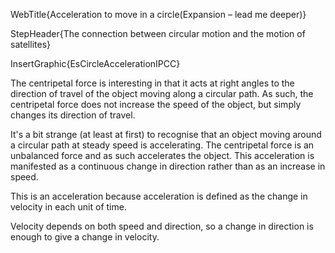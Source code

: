 WebTitle{Acceleration to move in a circle(Expansion &ndash; lead me deeper)}

StepHeader{The connection between circular motion and the motion of satellites}

InsertGraphic{EsCircleAccelerationIPCC}

The centripetal force is interesting in that it acts at right angles to the direction of travel of the object moving along a circular path. As such, the centripetal force does not increase the speed of the object, but simply changes its direction of travel.

It's a bit strange (at least at first) to recognise that an object moving around a circular path at steady speed is accelerating. The centripetal force is an unbalanced force and as such accelerates the object. This acceleration is manifested as a continuous change in direction rather than as an increase in speed.

This is an acceleration because acceleration is defined as the change in velocity in each unit of time.

Velocity depends on both speed and direction, so a change in direction is enough to give a change in velocity.

